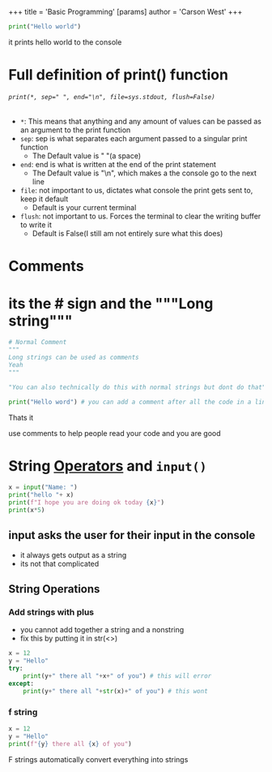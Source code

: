 +++
 title = 'Basic Programming'
[params]
	author = 'Carson West'
+++
```python
print("Hello world")
```
it prints hello world to the console

# Full definition of print() function

###### `print(*, sep=" ", end="\n", file=sys.stdout, flush=False)`

- `*`: This means that anything and any amount of values can be passed as an argument to the print function
- `sep`: sep is what separates each argument passed to a singular print function
	- The Default value is " "(a space)
- `end`: end is what is written at the end of the print statement
	- The Default value is "\n", which makes a the console go to the next line
- `file`: not important to us, dictates what console the print gets sent to, keep it default
	- Default is your current terminal
- `flush`: not important to us. Forces the terminal to clear the writing buffer to write it
	- Default is False(I still am not entirely sure what this does)

# Comments

# its the # sign and the """Long string"""
```python
# Normal Comment
"""
Long strings can be used as comments
Yeah
"""

"You can also technically do this with normal strings but dont do that"

print("Hello word") # you can add a comment after all the code in a line
```

Thats it 

use comments to help people read your code and you are good


# String [Operators](./../operators/) and `input()`
```python
x = input("Name: ")
print("hello "+ x)
print(f"I hope you are doing ok today {x}")
print(x*5)
```
## input asks the user for their input in the console
- it always gets output as a string
- its not that complicated
## String Operations
### Add strings with plus
- you cannot add together a string and a nonstring
- fix this by putting it in str(<>)
```python
x = 12
y = "Hello"
try:
	print(y+" there all "+x+" of you") # this will error
except:
	print(y+" there all "+str(x)+" of you") # this wont
```
### f string
```python
x = 12
y = "Hello"
print(f"{y} there all {x} of you")
```
F strings automatically convert everything into strings